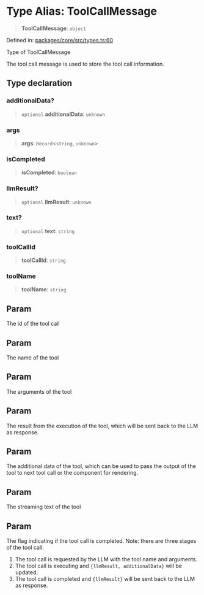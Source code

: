 # Type Alias: ToolCallMessage

> **ToolCallMessage**: `object`

Defined in: [packages/core/src/types.ts:60](https://github.com/GeoDaCenter/openassistant/blob/2cb8f20a901f3385efeb40778248119c5e49db78/packages/core/src/types.ts#L60)

Type of ToolCallMessage

The tool call message is used to store the tool call information.

## Type declaration

### additionalData?

> `optional` **additionalData**: `unknown`

### args

> **args**: `Record`\<`string`, `unknown`\>

### isCompleted

> **isCompleted**: `boolean`

### llmResult?

> `optional` **llmResult**: `unknown`

### text?

> `optional` **text**: `string`

### toolCallId

> **toolCallId**: `string`

### toolName

> **toolName**: `string`

## Param

The id of the tool call

## Param

The name of the tool

## Param

The arguments of the tool

## Param

The result from the execution of the tool, which will be sent back to the LLM as response.

## Param

The additional data of the tool, which can be used to pass the output of the tool to next tool call or the component for rendering.

## Param

The streaming text of the tool

## Param

The flag indicating if the tool call is completed. Note: there are three stages of the tool call:
1. The tool call is requested by the LLM with the tool name and arguments.
2. The tool call is executing and `{llmResult, additionalData}` will be updated.
3. The tool call is completed and `{llmResult}` will be sent back to the LLM as response.
